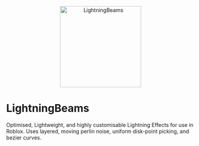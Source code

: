 <div align="center">
    <a href="https://rojo.space">
        <img src="![cooltext366741531940470](https://user-images.githubusercontent.com/33347703/97248564-f9318600-17f9-11eb-83b7-238c6aa7a4e8.png)" alt="LightningBeams" height="217" />
    </a>
</div>

# LightningBeams
Optimised, Lightweight, and highly customisable Lightning Effects for use in Roblox. Uses layered, moving perlin noise, uniform disk-point picking, and bezier curves.

